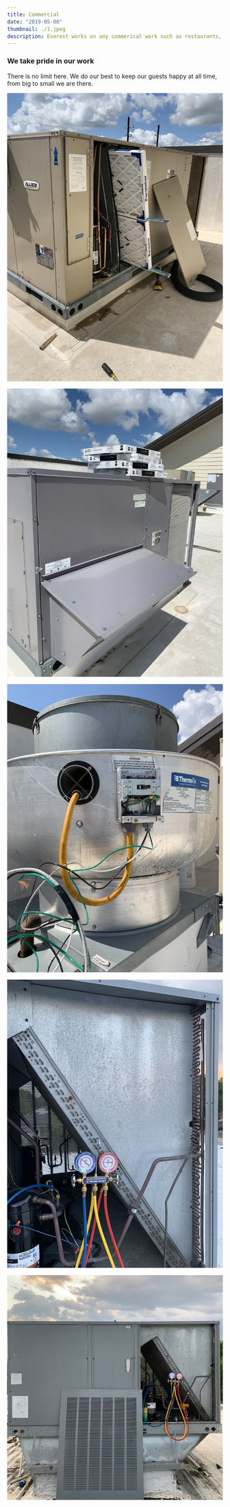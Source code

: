 ```yaml
---
title: Commercial
date: "2019-05-08"
thumbnail: ./1.jpeg
description: Everest works on any commerical work such as restaurants, schools, companies, and much more.
---
```


### We take pride in our work

There is no limit here. We do our best to keep our guests happy at all time, from big to small we are there.

<div class="kg-card kg-image-card kg-width-card">

![Commercial](./2.jpeg)

</div>

<div class="kg-card kg-image-card">

![Commercial](./3.jpeg)

</div>

<div class="kg-card kg-image-card">

![Commercial](./4.jpeg)

</div>

<div class="kg-card kg-image-card">

![Commercial](./5.jpg)

</div>

<div class="kg-card kg-image-card kg-width-card">

![Commercial](./6.jpeg)

</div>